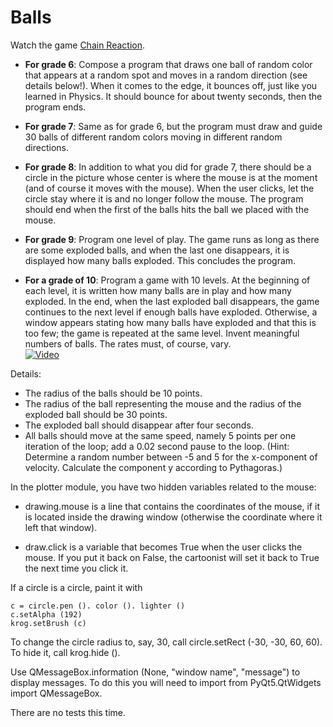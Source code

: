 # Balls
Watch the game [Chain Reaction](https://yvoschaap.com/chainrxn/).

- **For grade 6**: Compose a program that draws one ball of random color that appears at a random spot and moves in a random direction (see details below!). When it comes to the edge, it bounces off, just like you learned in Physics. It should bounce for about twenty seconds, then the program ends.

- **For grade 7**: Same as for grade 6, but the program must draw and guide 30 balls of different random colors moving in different random directions.

- **For grade 8**: In addition to what you did for grade 7, there should be a circle in the picture whose center is where the mouse is at the moment (and of course it moves with the mouse). When the user clicks, let the circle stay where it is and no longer follow the mouse. The program should end when the first of the balls hits the ball we placed with the mouse.

- **For grade 9**: Program one level of play. The game runs as long as there are some exploded balls, and when the last one disappears, it is displayed how many balls exploded. This concludes the program.

- **For a grade of 10**: Program a game with 10 levels. At the beginning of each level, it is written how many balls are in play and how many exploded. In the end, when the last exploded ball disappears, the game continues to the next level if enough balls have exploded. Otherwise, a window appears stating how many balls have exploded and that this is too few; the game is repeated at the same level. Invent meaningful numbers of balls. The rates must, of course, vary.  
[![Video](http://img.youtube.com/vi/DXeBpQwOt5g/0.jpg)](http://www.youtube.com/watch?v=DXeBpQwOt5g)

Details:

- The radius of the balls should be 10 points.
- The radius of the ball representing the mouse and the radius of the exploded ball should be 30 points.
- The exploded ball should disappear after four seconds.
- All balls should move at the same speed, namely 5 points per one iteration of the loop; add a 0.02 second pause to the loop. (Hint: Determine a random number between -5 and 5 for the x-component of velocity. Calculate the component y according to Pythagoras.)

In the plotter module, you have two hidden variables related to the mouse:

- drawing.mouse is a line that contains the coordinates of the mouse, if it is located inside the drawing window (otherwise the coordinate where it left that window).

- draw.click is a variable that becomes True when the user clicks the mouse. If you put it back on False, the cartoonist will set it back to True the next time you click it.

If a circle is a circle, paint it with
```
c = circle.pen (). color (). lighter ()
c.setAlpha (192)
krog.setBrush (c)
```
To change the circle radius to, say, 30, call circle.setRect (-30, -30, 60, 60). To hide it, call krog.hide ().

Use QMessageBox.information (None, "window name", "message") to display messages. To do this you will need to import from PyQt5.QtWidgets import QMessageBox.

There are no tests this time.
